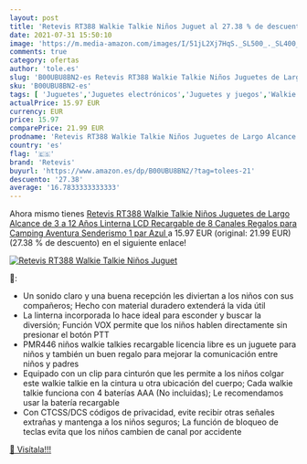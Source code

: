 ```yaml
---
layout: post
title: 'Retevis RT388 Walkie Talkie Niños Juguet al 27.38 % de descuento'
date: 2021-07-31 15:50:10
image: 'https://m.media-amazon.com/images/I/51jL2Xj7HqS._SL500_._SL400_.jpg'
comments: true
category: ofertas
author: 'tole.es'
slug: 'B00UBU8BN2-es Retevis RT388 Walkie Talkie Niños Juguetes de Largo...'
sku: 'B00UBU8BN2-es'
tags: [ 'Juguetes','Juguetes electrónicos','Juguetes y juegos','Walkie Talkies para niños','juguetes','retevis', ]
actualPrice: 15.97 EUR
currency: EUR
price: 15.97
comparePrice: 21.99 EUR
prodname: 'Retevis RT388 Walkie Talkie Niños Juguetes de Largo Alcance de 3 a 12 Años Linterna LCD Recargable de 8 Canales  Regalos para Camping  Aventura  Senderismo  1 par  Azul '
country: 'es'
flag: '🇪🇸'
brand: 'Retevis'
buyurl: 'https://www.amazon.es/dp/B00UBU8BN2/?tag=tolees-21'
descuento: '27.38'
average: '16.7833333333333'
---
```


Ahora mismo tienes [Retevis RT388 Walkie Talkie Niños Juguetes de Largo Alcance de 3 a 12 Años Linterna LCD Recargable de 8 Canales  Regalos para Camping  Aventura  Senderismo  1 par  Azul ](https://www.amazon.es/dp/B00UBU8BN2/?tag=tolees-21) a 15.97 EUR (original: 21.99 EUR) (27.38 %  de descuento) en el siguiente enlace!

[![Retevis RT388 Walkie Talkie Niños Juguet](https://m.media-amazon.com/images/I/51jL2Xj7HqS._SL500_._SL400_.jpg)](https://www.amazon.es/dp/B00UBU8BN2/?tag=tolees-21)

🔎:

- Un sonido claro y una buena recepción les diviertan a los niños con sus compañeros; Hecho con material duradero extenderá la vida útil
- La linterna incorporada lo hace ideal para esconder y buscar la diversión; Función VOX permite que los niños hablen directamente sin presionar el botón PTT
- PMR446 niños walkie talkies recargable licencia libre es un juguete para niños y también un buen regalo para mejorar la comunicación entre niños y padres
- Equipado con un clip para cinturón que les permite a los niños colgar este walkie talkie en la cintura u otra ubicación del cuerpo; Cada walkie talkie funciona con 4 baterías AAA (No incluidas); Le recomendamos usar la batería recargable
- Con CTCSS/DCS códigos de privacidad, evite recibir otras señales extrañas y mantenga a los niños seguros; La función de bloqueo de teclas evita que los niños cambien de canal por accidente

[🛒 Visítala!!!](https://www.amazon.es/dp/B00UBU8BN2/?tag=tolees-21)
